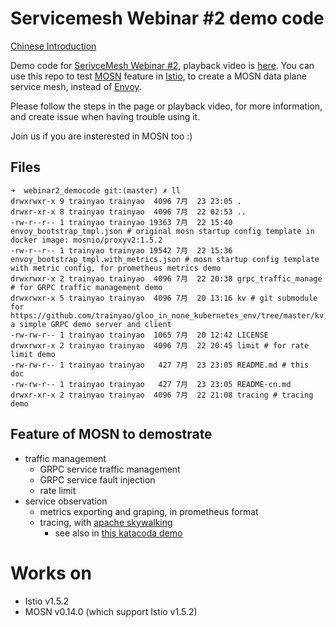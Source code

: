 # Servicemesh Webinar #2 demo code

[Chinese Introduction](./README-cn.md)

Demo code for [SerivceMesh Webinar #2](https://mp.weixin.qq.com/s/rAmxmGrnRnGfG8rFNPCYtQ), playback video is [here](https://www.bilibili.com/video/BV1AZ4y1g7nF/).
You can use this repo to test [MOSN](https://mosn.io) feature in [Istio](https://istio.io/), to create a MOSN data plane service mesh, instead of [Envoy](https://www.envoyproxy.io/).

Please follow the steps in the page or playback video, for more information, and create issue when having trouble using it. 

Join us if you are insterested in MOSN too :)


## Files

```
➜  webinar2_democode git:(master) ✗ ll
drwxrwxr-x 9 trainyao trainyao  4096 7月  23 23:05 .
drwxr-xr-x 8 trainyao trainyao  4096 7月  22 02:53 ..
-rw-r--r-- 1 trainyao trainyao 19363 7月  22 15:40 envoy_bootstrap_tmpl.json # original mosn startup config template in docker image: mosnio/proxyv2:1.5.2
-rw-r--r-- 1 trainyao trainyao 19542 7月  22 15:36 envoy_bootstrap_tmpl.with_metrics.json # mosn startup config template with metric config, for prometheus metrics demo
drwxrwxr-x 2 trainyao trainyao  4096 7月  22 20:38 grpc_traffic_manage # for GRPC traffic management demo
drwxrwxr-x 5 trainyao trainyao  4096 7月  20 13:16 kv # git submodule for https://github.com/trainyao/gloo_in_none_kubernetes_env/tree/master/kv, a simple GRPC demo server and client
-rw-rw-r-- 1 trainyao trainyao  1065 7月  20 12:42 LICENSE
drwxrwxr-x 2 trainyao trainyao  4096 7月  22 20:45 limit # for rate limit demo
-rw-rw-r-- 1 trainyao trainyao   427 7月  23 23:05 README.md # this doc
-rw-rw-r-- 1 trainyao trainyao   427 7月  23 23:05 README-cn.md
drwxr-xr-x 2 trainyao trainyao  4096 7月  22 21:08 tracing # tracing demo

```

## Feature of MOSN to demostrate

- traffic management
    - GRPC service traffic management
    - GRPC service fault injection
    - rate limit
- service observation
    - metrics exporting and graping, in prometheus format 
    - tracing, with [apache skywalking](https://skywalking.apache.org/)
        - see also in [this katacoda demo](https://www.katacoda.com/mosn/courses/istio/mosn-with-skywalking)
   
# Works on

- Istio v1.5.2
- MOSN v0.14.0 (which support Istio v1.5.2)

